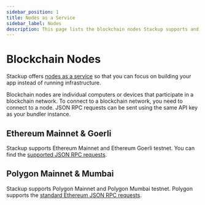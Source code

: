 ```yaml
---
sidebar_position: 1
title: Nodes as a Service
sidebar_label: Nodes
description: This page lists the blockchain nodes Stackup supports and their methods.
---
```


# Blockchain Nodes

Stackup offers [nodes as a service](https://ethereum.org/en/developers/docs/nodes-and-clients/nodes-as-a-service/) so that you can focus on building your app instead of running infrastructure.

Blockchain nodes are individual computers or devices that participate in a blockchain network. To connect to a blockchain network, you need to connect to a node. JSON RPC requests can be sent using the same API key as your bundler instance.

## Ethereum Mainnet & Goerli

Stackup supports Ethereum Mainnet and Ethereum Goerli testnet. You can find the [supported JSON RPC requests](https://ethereum.org/en/developers/docs/apis/json-rpc/).

## Polygon Mainnet & Mumbai

Stackup supports Polygon Mainnet and Polygon Mumbai testnet. Polygon supports the [standard Ethereum JSON RPC requests](https://ethereum.org/en/developers/docs/apis/json-rpc/).
